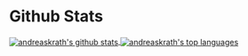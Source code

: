 # Github Stats
<a href="https://github.com/anuraghazra/github-readme-stat">
  <img align="center" src="https://github-readme-stats-andreaskrath.vercel.app/api/?username=andreaskrath&show_icons=true&include_all_commits=true&theme=buefy&hide_border=true&count_private=true&bg_color=ffffff00" alt="andreaskrath's github stats"/>
</a> 
<a href="https://github.com/anuraghazra/github-readme-stat">
  <img align="center" src="https://github-readme-stats-andreaskrath.vercel.app/api/top-langs/?username=andreaskrath&layout=compact&theme=buefy&hide_border=true&bg_color=ffffff00&hide=html,makefile" alt="andreaskrath's top languages"/>
</a>
